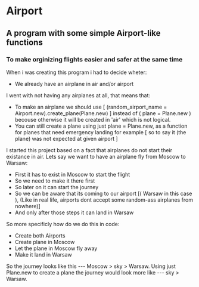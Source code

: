 
# Airport
## A program with some simple Airport-like functions
### To make orginizing flights easier and safer at the same time

When i was creating this program i had to decide wheter:
- We already have an airplane in air and/or airport

I went with not having any airplanes at all, that means that:
- To make an airplane we should use [ (random_airport_name = Airport.new).create_plane(Plane.new) ] instead of ( plane = Plane.new ) becouse otherwise it will be created in 'air' which is not logical.
- You can still create a plane using just plane = Plane.new, as a function for planes that need emergency landing for example [ so to say it (the plane) was not expected at given airport ]

I started this project based on a fact that airplanes do not start their existance in air.
Lets say we want to have an airplane fly from Moscow to Warsaw:
- First it has to exist in Moscow to start the flight 
- So we need to make it there first
- So later on it can start the journey
- So we can be aware that its coming to our airport [( Warsaw in this case ), (Like in real life, airports dont accept some random-ass airplanes from nowhere)]
- And only after those steps it can land in Warsaw

So more specificly how do we do this in code:
- Create both Airports
- Create plane in Moscow
- Let the plane in Moscow fly away 
- Make it land in Warsaw

So the journey looks like this --- Moscow > sky > Warsaw.
Using just Plane.new to create a plane the journey would look more like --- sky > Warsaw.

